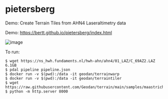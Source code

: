 # pietersberg

Demo: Create Terrain Tiles from AHN4 Laseraltimetry data

Demo: https://bertt.github.io/pietersberg/index.html

![image](https://github.com/bertt/pietersberg/assets/538812/768fd32e-33b8-4e97-8e88-cec1715c00e5)

To run:

```
$ wget https://ns_hwh.fundaments.nl/hwh-ahn/ahn4/01_LAZ/C_69AZ2.LAZ 
6.1GB
$ pdal pipeline pipeline.json
$ docker run -v $(pwd):/data -it geodan/terrainwarp
$ docker run -v $(pwd):/data -it geodan/terraintiler
$ wget https://raw.githubusercontent.com/Geodan/terrain/main/samples/maastricht/index.html
$ python -m http.server 8000
```
